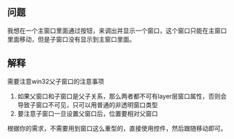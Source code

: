 ## 问题
我想在一个主窗口里面通过按钮，来调出并显示一个窗口，这个窗口只能在主窗口里面移动，但是子窗口没有显示到主窗口里面。

## 解释
需要注意win32父子窗口的注意事项

1. 如果父窗口和子窗口是父子关系，那么两者都不可有layer层窗口属性，否则会导致子窗口不可见，只可以用普通的非透明窗口类型
2. 要注意子窗口一旦设置父窗口后，位置要相对父窗口

根据你的需求，不需要用到窗口这么重型的，直接使用控件，然后跟随移动即可。